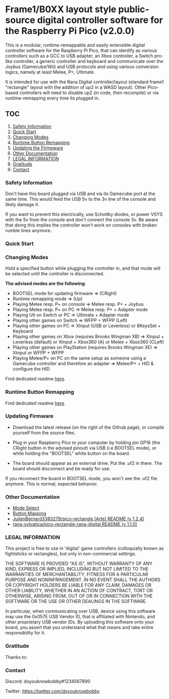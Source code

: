 # Frame1/B0XX layout style public-source digital controller software for the Raspberry Pi Pico (v2.0.0)

This is a modular, runtime-remappable and easily extensible digital controller software for the Raspberry Pi Pico, that can identify as various controllers such as a GCC to USB adapter, an Xbox controller, a Switch pro-like controller, a generic controller and keyboard and communicate over the Joybus (Gamecube/Wii) and USB protocols and using various conversion logics, namely at least Melee, P+, Ultimate.

It is intended for use with the Rana Digital controller/layout (standard frame1 "rectangle" layout with the addition of up2 in a WASD layout). Other Pico-based controllers will need to disable up2 (in code, then recompile) or via runtime-remapping every time its plugged in.

## TOC

1. [Safety Information](#safety)
2. [Quick Start](#quick-start)
3. [Changing Modes](#modes)
4. [Runtime Button Remapping](#remapping)
5. [Updating the Firmeware](#updating)
6. [Other Documentation](#docs)
7. [LEGAL INFORMATION](#legal)
8. [Gratitude](#thanks)
9. [Contact](#contact)

### Safety Information

<a name="safety"/>

Don't have this board plugged via USB and via its Gamecube port at the same time. This would feed the USB 5v to the 3v line of the console and likely damage it.

If you want to prevent this electrically, use Schottky diodes, or power VSYS with the 5v from the console and don't connect the console 3v. Be aware that doing this implies the controller won't work on consoles with broken rumble lines anymore.

### Quick Start

<a name="quick-start"/>

### Changing Modes

<a name="modes"/>

Hold a specified button while plugging the controller in, and that mode will be selected until the controller is disconnected.

**The advised modes are the following**:
- BOOTSEL mode for updating firmware => (CRight)
- Runtime remapping mode => (Up)
- Playing Melee resp. P+ on console => Melee resp. P+ + Joybus
- Playing Melee resp. P+ on PC => Melee resp. P+ + Adapter mode
- Playing Ult on Switch or PC => Ultimate + Adapter mode
- Playing other games on Switch => WFPP + WFPP (Left)
- Playing other games on PC => XInput (USB or Leverless) or 8KeysSet + Keyboard 
- Playing other games on Xbox (requires Brooks Wingman XB) => XInput + Leverless (default) or XInput + Xbox360 (A) or Melee + Xbox360 (CLeft)
- Playing other games on PlayStation (requires Brooks Wingman XE) => XInput or WFPP + WFPP
- Playing Melee/P+ on PC on the same setup as someone using a Gamecube controller and therefore an adapter => Melee/P+ + HID & configure the HID

Find dedicated readme [here](docs/MODES.md).

### Runtime Button Remapping

<a name="remapping"/>

Find dedicated readme [here](docs/MAPPING.md).

### Updating Firmware

<a name="updating"/>

- Download the latest release (on the right of the Github page), or compile yourself from the source files.

- Plug in your Raspberry Pico to your computer by holding pin GP16 (the CRight button in the advised pinout) via USB (i.e BOOTSEL mode), or while holding the "BOOTSEL" white button on the board.

- The board should appear as an external drive. Put the .uf2 in there. The board should disconnect and be ready for use.

If you reconnect the board in BOOTSEL mode, you won't see the .uf2 file anymore. This is normal, expected behavior.

### Other Documentation

<a name="docs"/>

* [Mode Select](docs/MODES.md)
* [Button Mapping](docs/MAPPING.md)
* [JulienBernard3383279/pico-rectangle (Arte) README (v 1.2.4)](docs/vendor/arte/README_arte_v124.md)
* [rana-sylvatica/pico-rectangle-rana-digital README (v 1.1.0)](docs/vendor/rd/README_rana-digital_v110.md)

### LEGAL INFORMATION

<a name="legal"/>

This project is free to use in 'digital' game controllers (colloquially known as fightsticks or rectangles), but only in non-commercial settings.

THE SOFTWARE IS PROVIDED "AS IS", WITHOUT WARRANTY OF ANY KIND, EXPRESS OR IMPLIED, INCLUDING BUT NOT LIMITED TO THE WARRANTIES OF MERCHANTABILITY, FITNESS FOR A PARTICULAR PURPOSE AND NONINFRINGEMENT. IN NO EVENT SHALL THE AUTHORS OR COPYRIGHT HOLDERS BE LIABLE FOR ANY CLAIM, DAMAGES OR OTHER LIABILITY, WHETHER IN AN ACTION OF CONTRACT, TORT OR OTHERWISE, ARISING FROM, OUT OF OR IN CONNECTION WITH THE SOFTWARE OR THE USE OR OTHER DEALINGS IN THE SOFTWARE.

In particular, when communicating over USB, device using this software may use the 0x057E USB Vendor ID, that is affiliated with Nintendo, and other proprietary USB vendor IDs. By uploading this software onto your board, you assert that you understand what that means and take entire responsibility for it.

### Gratitude

<a name="thanks"/>

Thanks to:

### Contact

<a name="contact"/>

Discord: doyouknowbobby#1234567890

Twitter: https://twitter.com/doyouknowbobby